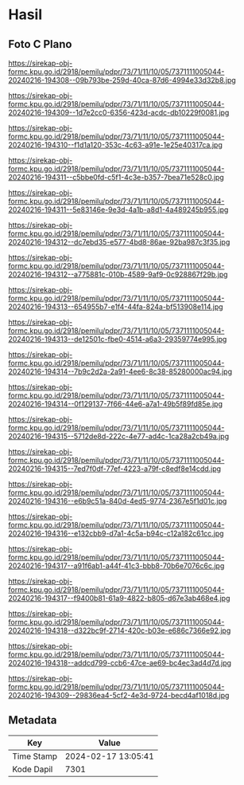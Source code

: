 # Hasil

## Foto C Plano

https://sirekap-obj-formc.kpu.go.id/2918/pemilu/pdpr/73/71/11/10/05/7371111005044-20240216-194308--09b793be-259d-40ca-87d6-4994e33d32b8.jpg

https://sirekap-obj-formc.kpu.go.id/2918/pemilu/pdpr/73/71/11/10/05/7371111005044-20240216-194309--1d7e2cc0-6356-423d-acdc-db10229f0081.jpg

https://sirekap-obj-formc.kpu.go.id/2918/pemilu/pdpr/73/71/11/10/05/7371111005044-20240216-194310--f1d1a120-353c-4c63-a91e-1e25e40317ca.jpg

https://sirekap-obj-formc.kpu.go.id/2918/pemilu/pdpr/73/71/11/10/05/7371111005044-20240216-194311--c5bbe0fd-c5f1-4c3e-b357-7bea71e528c0.jpg

https://sirekap-obj-formc.kpu.go.id/2918/pemilu/pdpr/73/71/11/10/05/7371111005044-20240216-194311--5e83146e-9e3d-4a1b-a8d1-4a489245b955.jpg

https://sirekap-obj-formc.kpu.go.id/2918/pemilu/pdpr/73/71/11/10/05/7371111005044-20240216-194312--dc7ebd35-e577-4bd8-86ae-92ba987c3f35.jpg

https://sirekap-obj-formc.kpu.go.id/2918/pemilu/pdpr/73/71/11/10/05/7371111005044-20240216-194312--a775881c-010b-4589-9af9-0c928867f29b.jpg

https://sirekap-obj-formc.kpu.go.id/2918/pemilu/pdpr/73/71/11/10/05/7371111005044-20240216-194313--654955b7-e1f4-44fa-824a-bf513908e114.jpg

https://sirekap-obj-formc.kpu.go.id/2918/pemilu/pdpr/73/71/11/10/05/7371111005044-20240216-194313--de12501c-fbe0-4514-a6a3-29359774e995.jpg

https://sirekap-obj-formc.kpu.go.id/2918/pemilu/pdpr/73/71/11/10/05/7371111005044-20240216-194314--7b9c2d2a-2a91-4ee6-8c38-85280000ac94.jpg

https://sirekap-obj-formc.kpu.go.id/2918/pemilu/pdpr/73/71/11/10/05/7371111005044-20240216-194314--0f129137-7f66-44e6-a7a1-49b5f89fd85e.jpg

https://sirekap-obj-formc.kpu.go.id/2918/pemilu/pdpr/73/71/11/10/05/7371111005044-20240216-194315--5712de8d-222c-4e77-ad4c-1ca28a2cb49a.jpg

https://sirekap-obj-formc.kpu.go.id/2918/pemilu/pdpr/73/71/11/10/05/7371111005044-20240216-194315--7ed7f0df-77ef-4223-a79f-c8edf8e14cdd.jpg

https://sirekap-obj-formc.kpu.go.id/2918/pemilu/pdpr/73/71/11/10/05/7371111005044-20240216-194316--e6b9c51a-840d-4ed5-9774-2367e5f1d01c.jpg

https://sirekap-obj-formc.kpu.go.id/2918/pemilu/pdpr/73/71/11/10/05/7371111005044-20240216-194316--e132cbb9-d7a1-4c5a-b94c-c12a182c61cc.jpg

https://sirekap-obj-formc.kpu.go.id/2918/pemilu/pdpr/73/71/11/10/05/7371111005044-20240216-194317--a91f6ab1-a44f-41c3-bbb8-70b6e7076c6c.jpg

https://sirekap-obj-formc.kpu.go.id/2918/pemilu/pdpr/73/71/11/10/05/7371111005044-20240216-194317--f9400b81-61a9-4822-b805-d67e3ab468e4.jpg

https://sirekap-obj-formc.kpu.go.id/2918/pemilu/pdpr/73/71/11/10/05/7371111005044-20240216-194318--d322bc9f-2714-420c-b03e-e686c7366e92.jpg

https://sirekap-obj-formc.kpu.go.id/2918/pemilu/pdpr/73/71/11/10/05/7371111005044-20240216-194318--addcd799-ccb6-47ce-ae69-bc4ec3ad4d7d.jpg

https://sirekap-obj-formc.kpu.go.id/2918/pemilu/pdpr/73/71/11/10/05/7371111005044-20240216-194309--29836ea4-5cf2-4e3d-9724-becd4af1018d.jpg


## Metadata

| Key        | Value               |
| ---------- | ------------------- |
| Time Stamp | 2024-02-17 13:05:41 |
| Kode Dapil | 7301                |



